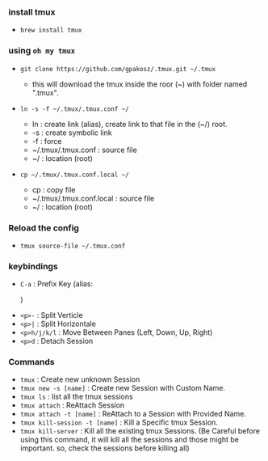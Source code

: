 ### install tmux

- `brew install tmux`

### using `oh my tmux`

- `git clone https://github.com/gpakosz/.tmux.git ~/.tmux` 
    - this will download the tmux inside the roor (~) with folder named ".tmux". 

- `ln -s -f ~/.tmux/.tmux.conf ~/`
    - ln : create link (alias), create link to that file in the (~/) root. 
    - -s : create symbolic link
    - -f : force
    - ~/.tmux/.tmux.conf : source file
    - ~/ : location (root)

- `cp ~/.tmux/.tmux.conf.local ~/`
    - cp : copy file
    - ~/.tmux/.tmux.conf.local : source file
    - ~/ : location (root)


### Reload the config

- `tmux source-file ~/.tmux.conf`


### keybindings
- `C-a`                 : Prefix Key (alias:<p>)
- `<p>-`                : Split Verticle
- `<p>|`                : Split Horizontale
- `<p>h/j/k/l`          : Move Between Panes (Left, Down, Up, Right)
- `<p>d`                : Detach Session


### Commands

- `tmux`                        : Create new unknown Session
- `tmux new -s [name]`          : Create new Session with Custom Name.
- `tmux ls`                     : list all the tmux sessions
- `tmux attach`                 : ReAttach Session
- `tmux attach -t [name]`       : ReAttach to a Session with Provided Name. 
- `tmux kill-session -t [name]` : Kill a Specific tmux Session. 
- `tmux kill-server`            : Kill all the existing tmux Sessions. 
    (Be Careful before using this command, it will kill all the sessions and those might be important. so, check the sessions before killing all)


